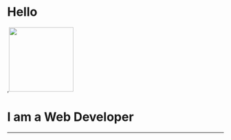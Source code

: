 
 <h1>Hello</h1>,<span><img  src="https://user-images.githubusercontent.com/77299905/191483648-c4cf1f68-88fa-4608-8350-5d91ef129c90.gif" width="150" height="150"/></span> <span><h1>I am a Web Developer</h1></span>
 <hr />






